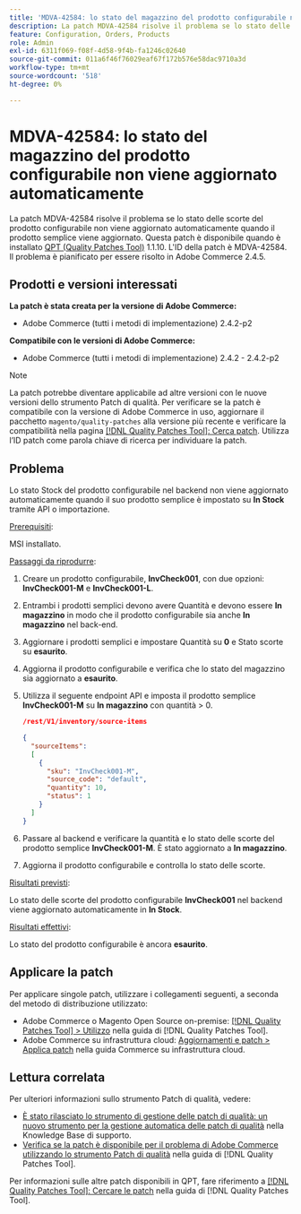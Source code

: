 ```yaml
---
title: 'MDVA-42584: lo stato del magazzino del prodotto configurabile non viene aggiornato automaticamente'
description: La patch MDVA-42584 risolve il problema se lo stato delle scorte del prodotto configurabile non viene aggiornato automaticamente quando il prodotto semplice viene aggiornato. Questa patch è disponibile quando è installato [Quality Patches Tool (QPT)](https://experienceleague.adobe.com/it/docs/commerce-operations/tools/quality-patches-tool/quality-patches-tool-to-self-serve-quality-patches) 1.1.10. L'ID della patch è MDVA-42584. Il problema è pianificato per essere risolto in Adobe Commerce 2.4.5.
feature: Configuration, Orders, Products
role: Admin
exl-id: 6311f069-f08f-4d58-9f4b-fa1246c02640
source-git-commit: 011a6f46f76029eaf67f172b576e58dac9710a3d
workflow-type: tm+mt
source-wordcount: '518'
ht-degree: 0%

---
```


# MDVA-42584: lo stato del magazzino del prodotto configurabile non viene aggiornato automaticamente

La patch MDVA-42584 risolve il problema se lo stato delle scorte del prodotto configurabile non viene aggiornato automaticamente quando il prodotto semplice viene aggiornato. Questa patch è disponibile quando è installato [QPT (Quality Patches Tool)](https://experienceleague.adobe.com/it/docs/commerce-operations/tools/quality-patches-tool/quality-patches-tool-to-self-serve-quality-patches) 1.1.10. L&#39;ID della patch è MDVA-42584. Il problema è pianificato per essere risolto in Adobe Commerce 2.4.5.

## Prodotti e versioni interessati

**La patch è stata creata per la versione di Adobe Commerce:**

* Adobe Commerce (tutti i metodi di implementazione) 2.4.2-p2

**Compatibile con le versioni di Adobe Commerce:**

* Adobe Commerce (tutti i metodi di implementazione) 2.4.2 - 2.4.2-p2

>[!NOTE]
>
>La patch potrebbe diventare applicabile ad altre versioni con le nuove versioni dello strumento Patch di qualità. Per verificare se la patch è compatibile con la versione di Adobe Commerce in uso, aggiornare il pacchetto `magento/quality-patches` alla versione più recente e verificare la compatibilità nella pagina [[!DNL Quality Patches Tool]: Cerca patch](https://experienceleague.adobe.com/it/docs/commerce-operations/tools/quality-patches-tool/quality-patches-tool-to-self-serve-quality-patches). Utilizza l’ID patch come parola chiave di ricerca per individuare la patch.

## Problema

Lo stato Stock del prodotto configurabile nel backend non viene aggiornato automaticamente quando il suo prodotto semplice è impostato su **In Stock** tramite API o importazione.

<u>Prerequisiti</u>:

MSI installato.

<u>Passaggi da riprodurre</u>:

1. Creare un prodotto configurabile, **InvCheck001**, con due opzioni: **InvCheck001-M** e **InvCheck001-L**.
1. Entrambi i prodotti semplici devono avere Quantità e devono essere **In magazzino** in modo che il prodotto configurabile sia anche **In magazzino** nel back-end.
1. Aggiornare i prodotti semplici e impostare Quantità su **0** e Stato scorte su **esaurito**.
1. Aggiorna il prodotto configurabile e verifica che lo stato del magazzino sia aggiornato a **esaurito**.
1. Utilizza il seguente endpoint API e imposta il prodotto semplice **InvCheck001-M** su **In magazzino** con quantità > 0.

   ```JSON
   /rest/V1/inventory/source-items
   
   {
     "sourceItems":
     [
       {
         "sku": "InvCheck001-M",
         "source_code": "default",
         "quantity": 10,
         "status": 1
       }
     ]
   }
   ```

1. Passare al backend e verificare la quantità e lo stato delle scorte del prodotto semplice **InvCheck001-M**. È stato aggiornato a **In magazzino**.
1. Aggiorna il prodotto configurabile e controlla lo stato delle scorte.

<u>Risultati previsti</u>:

Lo stato delle scorte del prodotto configurabile **InvCheck001** nel backend viene aggiornato automaticamente in **In Stock**.

<u>Risultati effettivi</u>:

Lo stato del prodotto configurabile è ancora **esaurito**.

## Applicare la patch

Per applicare singole patch, utilizzare i collegamenti seguenti, a seconda del metodo di distribuzione utilizzato:

* Adobe Commerce o Magento Open Source on-premise: [[!DNL Quality Patches Tool] > Utilizzo](/help/tools/quality-patches-tool/usage.md) nella guida di [!DNL Quality Patches Tool].
* Adobe Commerce su infrastruttura cloud: [Aggiornamenti e patch > Applica patch](https://experienceleague.adobe.com/docs/commerce-cloud-service/user-guide/develop/upgrade/apply-patches.html?lang=it) nella guida Commerce su infrastruttura cloud.

## Lettura correlata

Per ulteriori informazioni sullo strumento Patch di qualità, vedere:

* [È stato rilasciato lo strumento di gestione delle patch di qualità: un nuovo strumento per la gestione automatica delle patch di qualità](https://experienceleague.adobe.com/it/docs/commerce-operations/tools/quality-patches-tool/quality-patches-tool-to-self-serve-quality-patches) nella Knowledge Base di supporto.
* [Verifica se la patch è disponibile per il problema di Adobe Commerce utilizzando lo strumento Patch di qualità](/help/tools/quality-patches-tool/patches-available-in-qpt/check-patch-for-magento-issue-with-magento-quality-patches.md) nella guida di [!DNL Quality Patches Tool].

Per informazioni sulle altre patch disponibili in QPT, fare riferimento a [[!DNL Quality Patches Tool]: Cercare le patch](https://experienceleague.adobe.com/tools/commerce-quality-patches/index.html?lang=it) nella guida di [!DNL Quality Patches Tool].
